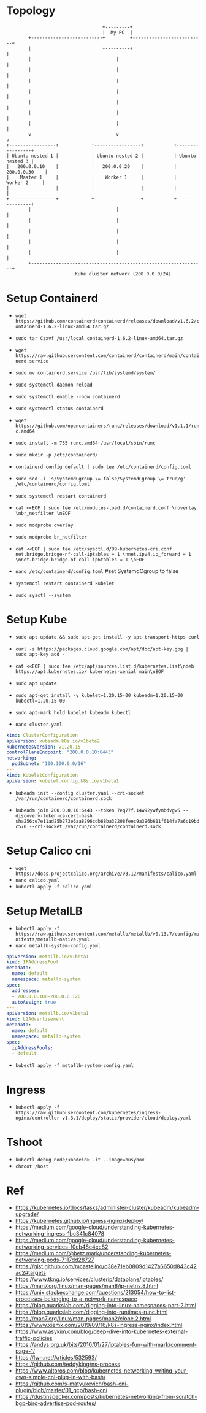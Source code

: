 # Topology
```
                                   +---------+
                                   |  My PC  |
        +--------------------------+         +--------------------------+
        |                          +---------+                          |
        |                               |                               |
        |                               |                               |
        |                               |                               |
        |                               |                               |
        |                               |                               |
        |                               |                               |
        |                               |                               |
        v                               v                               v
+-----------------+            +-----------------+           +-----------------+
| Ubuntu nested 1 |            | Ubuntu nested 2 |           | Ubuntu nested 3 |
|   200.0.0.10    |            |   200.0.0.20    |           |   200.0.0.30    |
|    Master 1     |            |    Worker 1     |           |    Worker 2     |
|                 |            |                 |           |                 |
+-----------------+            +-----------------+           +-----------------+
        |                               |                               |
        |                               |                               |
        |                               |                               |
        |                               |                               |
        |                               |                               |
        +---------------------------------------------------------------+
                         Kube cluster network (200.0.0.0/24)
```

# Setup Containerd
- `wget https://github.com/containerd/containerd/releases/download/v1.6.2/containerd-1.6.2-linux-amd64.tar.gz`
- `sudo tar Czxvf /usr/local containerd-1.6.2-linux-amd64.tar.gz`

- `wget https://raw.githubusercontent.com/containerd/containerd/main/containerd.service`
- `sudo mv containerd.service /usr/lib/systemd/system/`

- `sudo systemctl daemon-reload`
- `sudo systemctl enable --now containerd`
- `sudo systemctl status containerd`

- `wget https://github.com/opencontainers/runc/releases/download/v1.1.1/runc.amd64`
- `sudo install -m 755 runc.amd64 /usr/local/sbin/runc`

- `sudo mkdir -p /etc/containerd/`
- `containerd config default | sudo tee /etc/containerd/config.toml`

- `sudo sed -i 's/SystemdCgroup \= false/SystemdCgroup \= true/g' /etc/containerd/config.toml`

- `sudo systemctl restart containerd`

- `cat <<EOF | sudo tee /etc/modules-load.d/containerd.conf \noverlay \nbr_netfilter \nEOF`

- `sudo modprobe overlay `
- `sudo modprobe br_netfilter`

- `cat <<EOF | sudo tee /etc/sysctl.d/99-kubernetes-cri.conf net.bridge.bridge-nf-call-iptables = 1 \nnet.ipv4.ip_forward = 1 \nnet.bridge.bridge-nf-call-ip6tables = 1 \nEOF`

- `nano /etc/containerd/config.toml` #set SystemdCgroup to false
- `systemctl restart containerd kubelet`

- `sudo sysctl --system`

# Setup Kube
- `sudo apt update && sudo apt-get install -y apt-transport-https curl`
- `curl -s https://packages.cloud.google.com/apt/doc/apt-key.gpg | sudo apt-key add -`

- `cat <<EOF | sudo tee /etc/apt/sources.list.d/kubernetes.list\ndeb https://apt.kubernetes.io/ kubernetes-xenial main\nEOF`

- `sudo apt update`

- `sudo apt-get install -y kubelet=1.20.15-00 kubeadm=1.20.15-00 kubectl=1.20.15-00`
- `sudo apt-mark hold kubelet kubeadm kubectl`

- `nano cluster.yaml`
```yaml
kind: ClusterConfiguration
apiVersion: kubeadm.k8s.io/v1beta2
kubernetesVersion: v1.20.15
controlPlaneEndpoint: "200.0.0.10:6443"
networking:
  podSubnet: "100.100.0.0/16"
---
kind: KubeletConfiguration
apiVersion: kubelet.config.k8s.io/v1beta1
```

- `kubeadm init --config cluster.yaml --cri-socket /var/run/containerd/containerd.sock`

- `kubeadm join 200.0.0.10:6443 --token 7eq77f.14w92ywfymbdvgw5 --discovery-token-ca-cert-hash sha256:e7e11ad25b273e6aa8296cdb68ba32208feec9a396b611f614fa7a6c19bdc570 --cri-socket /var/run/containerd/containerd.sock`

# Setup Calico cni
- `wget https://docs.projectcalico.org/archive/v3.12/manifests/calico.yaml`
- `nano calico.yaml`
- `kubectl apply -f calico.yaml`

# Setup MetalLB
- `kubectl apply -f https://raw.githubusercontent.com/metallb/metallb/v0.13.7/config/manifests/metallb-native.yaml`
- `nano metallb-system-config.yaml`
```yaml
apiVersion: metallb.io/v1beta1
kind: IPAddressPool
metadata:
  name: default
  namespace: metallb-system
spec:
  addresses:
  - 200.0.0.100-200.0.0.120
  autoAssign: true
---
apiVersion: metallb.io/v1beta1
kind: L2Advertisement
metadata:
  name: default
  namespace: metallb-system
spec:
  ipAddressPools:
  - default
```
- `kubectl apply -f metallb-system-config.yaml`

# Ingress
- `kubectl apply -f https://raw.githubusercontent.com/kubernetes/ingress-nginx/controller-v1.3.1/deploy/static/provider/cloud/deploy.yaml`

# Tshoot
- `kubectl debug node/<nodeid> -it --image=busybox`
- `chroot /host`

# Ref 
- https://kubernetes.io/docs/tasks/administer-cluster/kubeadm/kubeadm-upgrade/
- https://kubernetes.github.io/ingress-nginx/deploy/
- https://medium.com/google-cloud/understanding-kubernetes-networking-ingress-1bc341c84078
- https://medium.com/google-cloud/understanding-kubernetes-networking-services-f0cb48e4cc82
- https://medium.com/@betz.mark/understanding-kubernetes-networking-pods-7117dd28727
- https://gist.github.com/mcastelino/c38e71eb0809d1427a6650d843c42ac2#targets
- https://www.tkng.io/services/clusterip/dataplane/iptables/
- https://man7.org/linux/man-pages/man8/ip-netns.8.html
- https://unix.stackexchange.com/questions/213054/how-to-list-processes-belonging-to-a-network-namespace
- https://blog.quarkslab.com/digging-into-linux-namespaces-part-2.html
- https://blog.quarkslab.com/digging-into-runtimes-runc.html
- https://man7.org/linux/man-pages/man2/clone.2.html
- https://www.xiemx.com/2019/09/16/k8s-ingress-nginx/index.html
- https://www.asykim.com/blog/deep-dive-into-kubernetes-external-traffic-policies
- https://andys.org.uk/bits/2010/01/27/iptables-fun-with-mark/comment-page-1/
- https://lwn.net/Articles/532593/
- https://github.com/teddyking/ns-process
- https://www.altoros.com/blog/kubernetes-networking-writing-your-own-simple-cni-plug-in-with-bash/
- https://github.com/s-matyukevich/bash-cni-plugin/blob/master/01_gcp/bash-cni
- https://dustinspecker.com/posts/kubernetes-networking-from-scratch-bgp-bird-advertise-pod-routes/